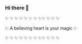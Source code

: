 ### Hi there 👋
✨ ✨ ✨ ✨ ✨ ✨ ✨ ✨✨ ✨ ✨ ✨

✨  A believing heart is your magic      ✨

✨ ✨ ✨ ✨ ✨ ✨ ✨ ✨✨ ✨ ✨ ✨

